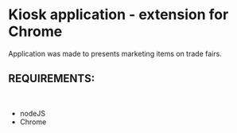 <h1>Kiosk application - extension for Chrome</h1>

<div>
Application was made to presents marketing items on trade fairs.
  </br>
<h2>REQUIREMENTS:</h2>
</br>
  <ul>
  <li>nodeJS</li>
  <li>Chrome</li>
  </ul>
</div>
